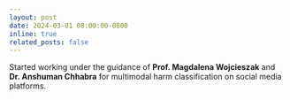 ```yaml
---
layout: post
date: 2024-03-01 08:00:00-0800
inline: true
related_posts: false
---
```

Started working under the guidance of **Prof. Magdalena Wojcieszak** and **Dr. Anshuman Chhabra** for multimodal harm classification on social media platforms.